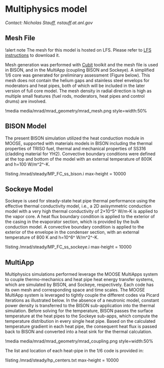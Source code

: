 # Multiphysics model

*Contact: Nicholas Stauff, nstauff.at.anl.gov*

## Mesh File

!alert note
The mesh for this model is hosted on LFS. Please refer to [LFS instructions](resources/how_to_use_vtb.md#lfs)
to download it.

Mesh generation was performed with [Cubit](https://cubit.sandia.gov/) toolkit and the mesh file is used in BISON, and in the MultiApp (coupling BISON and Sockeye). A simplified 1/6 core was generated for preliminary assessment (Figure below). This mesh does not contain the helium gaps and stainless steel envelops for moderators and heat pipes, both of which will be included in the later version of full core model. The mesh density in radial direction is high as multiple small features (fuel rods, moderators, heat pipes and control drums) are involved.

!media media/mrad/mrad_geometry/mrad_mesh.png
       style=width:50%

## BISON Model

The present BISON simulation utilized the heat conduction module in MOOSE, supported with materials models in BISON including the thermal properties of TRISO fuel, thermal and mechanical properties of SS316 (cladding material for YH2). Convective boundary conditions were defined at the top and bottom of the model with an external temperature of 800K and h=100 W/m^2^-K.

!listing /mrad/steady/MP_FC_ss_bison.i max-height = 10000

## Sockeye Model

Sockeye is used for steady-state heat pipe thermal performance using the effective thermal conductivity model, i.e., a 2D axisymmetric conduction model with a very high thermal conductivity of 2×10^5^ W/m-K is applied to the vapor core. A heat flux boundary condition is applied to the exterior of the casing in the evaporator section, which is provided by the bulk conduction model. A convective boundary condition is applied to the exterior of the envelope in the condenser section, with an external temperature of 800 K and h=10^6^ W/m^2^-K.

!listing /mrad/steady/MP_FC_ss_sockeye.i max-height = 10000

## MultiApp

Multiphysics simulations performed leverage the MOOSE MultiApps system to couple thermo-mechanics and heat pipe heat energy transfer systems, which are simulated by BISON, and Sockeye, respectively. Each code has its own mesh and corresponding space and time scales. The MOOSE MultiApp system is leveraged to tightly couple the different codes via Picard iterations as illustrated below. In the absence of a neutronic model, constant power density is transferred to the BISON sub-application into the thermal simulation. Before solving for the temperature, BISON passes the surface temperature at the heat pipes to the Sockeye sub-apps, which compute the temperature distribution in every single heat pipe. Based on the calculated temperature gradient in each heat pipe, the consequent heat flux is passed back to BISON and converted into a heat sink for the thermal calculation.

!media media/mrad/mrad_geometry/mrad_coupling.png
       style=width:50%

The list and location of each heat-pipe in the 1/6 code is provided in:

!listing /mrad/steady/hp_centers.txt max-height = 10000
